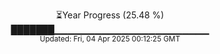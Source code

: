 <p align="center">
⏳Year Progress (25.48 %)<br>
███████▁▁▁▁▁▁▁▁▁▁▁▁▁▁▁▁▁▁▁▁▁▁▁ <br>
<sub>Updated: Fri, 04 Apr 2025 00:12:25 GMT</sub>
</p>

